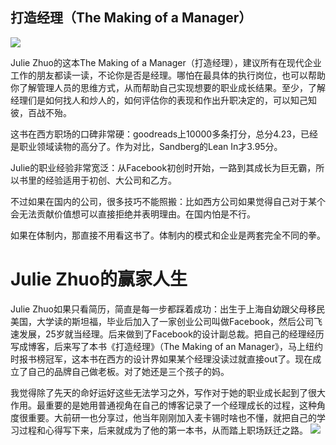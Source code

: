 ## 打造经理（The Making of a Manager）

![](https://i.imgur.com/jip9iFI.jpg)

Julie Zhuo的这本The Making of a Manager（打造经理），建议所有在现代企业工作的朋友都读一读，不论你是否是经理。哪怕在最具体的执行岗位，也可以帮助你了解管理人员的思维方式，从而帮助自己实现想要的职业成长结果。至少，了解经理们是如何找人和炒人的，如何评估你的表现和作出升职决定的，可以知己知彼，百战不殆。

这书在西方职场的口碑非常硬：goodreads上10000多条打分，总分4.23，已经是职业领域读物的高分了。作为对比，Sandberg的Lean In才3.95分。

Julie的职业经验非常宽泛：从Facebook初创时开始，一路到其成长为巨无霸，所以书里的经验适用于初创、大公司和乙方。

不过如果在国内的公司，很多技巧不能照搬：比如西方公司如果觉得自己对于某个会无法贡献价值想可以直接拒绝并表明理由。在国内怕是不行。

如果在体制内，那直接不用看这书了。体制内的模式和企业是两套完全不同的拳。

# Julie Zhuo的赢家人生
Julie Zhuo如果只看简历，简直是每一步都踩着成功：出生于上海自幼跟父母移民美国，大学读的斯坦福，毕业后加入了一家创业公司叫做Facebook，然后公司飞速发展，25岁就当经理。后来做到了Facebook的设计副总裁。把自己的经理经历写成博客，后来写了本书《打造经理》（The Making of an Manager》，马上纽约时报书榜冠军，这本书在西方的设计界如果某个经理没读过就直接out了。现在成立了自己的品牌自己做老板。对了她还是三个孩子的妈。

我觉得除了先天的命好运好这些无法学习之外，写作对于她的职业成长起到了很大作用。最重要的是她用普通视角在自己的博客记录了一个经理成长的过程，这种角度很重要。大前研一也分享过，他当年刚刚加入麦卡锡时啥也不懂，就把自己的学习过程和心得写下来，后来就成为了他的第一本书，从而踏上职场跃迁之路。
![](https://i.imgur.com/FxqShuV.jpg)
